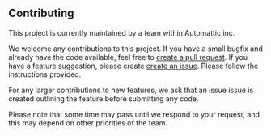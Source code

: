 ## Contributing

This project is currently maintained by a team within Automattic inc.

We welcome any contributions to this project. If you have a small bugfix and already have the code available, feel free to [create a pull request](https://github.com/Automattic/vip-go-ci/compare). If you have a feature suggestion, please create [create an issue](https://github.com/Automattic/vip-go-ci/issues/new).  Please follow the instructions provided. 

For any larger contributions to new features, we ask that an issue issue is created outlining the feature before submitting any code.

Please note that some time may pass until we respond to your request, and this may depend on other priorities of the team. 
